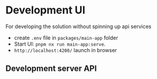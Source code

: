 # Development UI

For developing the solution without spinning up api services

- create `.env` file in `packages/main-app` folder
- Start UI: `pnpm nx run main-app:serve`.
- `http://localhost:4200/` launch in browser

## Development server API
